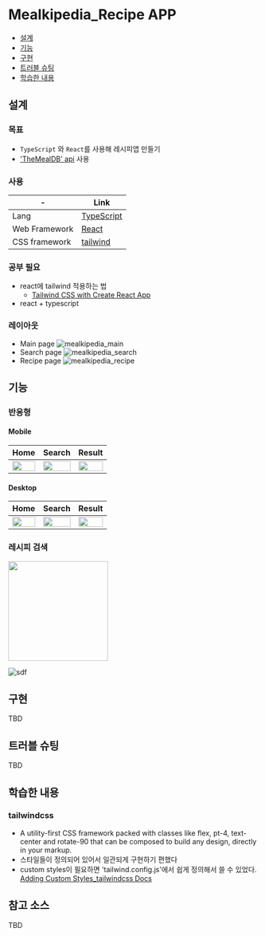 # Mealkipedia_Recipe APP

- [설계](#설계)
- [기능](#기능)
- [구현](#구현)
- [트러블 슈팅](#트러블-슈팅)
- [학습한 내용](#학습한-내용)

## 설계

### 목표

- `TypeScript` 와 `React`를 사용해 레시피앱 만들기
- ['TheMealDB' api](https://www.themealdb.com/) 사용

### 사용

| -             | Link                                          |
| ------------- | --------------------------------------------- |
| Lang          | [TypeScript](https://www.typescriptlang.org/) |
| Web Framework | [React](https://reactjs.org/)                 |
| CSS framework | [tailwind](https://tailwindcss.com/)          |

### 공부 필요

- react에 tailwind 적용하는 법
  - [Tailwind CSS with Create React App](https://tailwindcss.com/docs/guides/create-react-app)
- react + typescript

### 레이아웃

- Main page
  ![mealkipedia_main](https://user-images.githubusercontent.com/69047256/174443744-e6f0d864-346a-45f7-ad9b-9e9dc7ea1299.PNG)
- Search page
  ![mealkipedia_search](https://user-images.githubusercontent.com/69047256/174443769-221afeee-af51-40e1-9660-54d652376225.PNG)
- Recipe page
  ![mealkipedia_recipe](https://user-images.githubusercontent.com/69047256/174443779-d10fafdb-4ad5-43ad-82f7-de9dafe88e04.PNG)

## 기능

### 반응형
#### Mobile

| Home                 | Search               | Result               |
| -------------------- | -------------------- | -------------------- |
| <img align=top src="https://user-images.githubusercontent.com/69047256/177492939-b2671b65-24bd-47ba-a8b7-c64e07bb3216.png" width="100%"/> | <img src="https://user-images.githubusercontent.com/69047256/177492950-1eb13b46-1957-4a23-bcb1-b0b674c7ee31.png" width="100%"/> | <img src="https://user-images.githubusercontent.com/69047256/177492961-518ba014-3ea0-4cf7-8515-11b4c6417b23.png" width="100%"/> |

#### Desktop

| Home                 | Search               | Result               |
| -------------------- | -------------------- | -------------------- |
| <img src="https://user-images.githubusercontent.com/69047256/177495380-75de58ac-11df-40df-8c4b-99b6944db06c.png" width="100%"/> | <img src="https://user-images.githubusercontent.com/69047256/177495393-cd2f0900-02e3-46ea-86ea-bd7e9c396cab.png" width="100%"/> | <img src="https://user-images.githubusercontent.com/69047256/177495407-655fcbb6-187b-4db4-83d6-eb1453816678.png" width="100%"/> |

### 레시피 검색
<img src="https://user-images.githubusercontent.com/69047256/177498987-1c5344b3-ad4d-4b98-878c-87396c1c077c.gif" width="200px">


![sdf](https://user-images.githubusercontent.com/69047256/177498987-1c5344b3-ad4d-4b98-878c-87396c1c077c.gif)

## 구현

TBD

## 트러블 슈팅

TBD

## 학습한 내용
### tailwindcss
- A utility-first CSS framework packed with classes like flex, pt-4, text-center and rotate-90 that can be composed to build any design, directly in your markup.
- 스타일들이 정의되어 있어서 일관되게 구현하기 편했다
- custom styles이 필요하면 'tailwind.config.js'에서 쉽게 정의해서 쓸 수 있었다. [Adding Custom Styles_tailwindcss Docs](https://tailwindcss.com/docs/adding-custom-styles)

## 참고 소스

TBD
